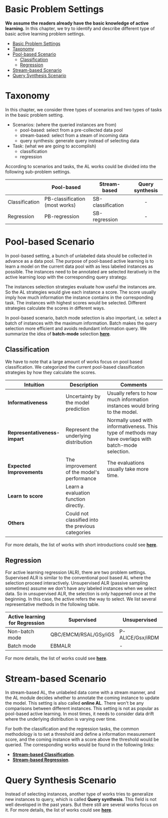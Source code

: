 # Basic Problem Settings
**We assume the readers already have the basic knowledge of active learning.**
In this chapter, we try to identify and describe different type of basic active learning problem settings.

- [Basic Problem Settings](#basic-problem-settings)
- [Taxonomy](#taxonomy)
- [Pool-based Scenario](#pool-based-scenario)
  - [Classification](#classification)
  - [Regression](#regression)
- [Stream-based Scenario](#stream-based-scenario)
- [Query Synthesis Scenario](#query-synthesis-scenario)

# Taxonomy 

In this chapter, we consider three types of scenarios and two types of tasks in the basic problem setting.

- Scenarios: (where the queried instances are from)
  - pool-based: select from a pre-collected data pool
  - stream-based: select from a steam of incoming data
  - query synthesis: generate query instead of selecting data
- Task: (what we are going to accomplish)
  - classification
  - regression

According to scenarios and tasks, the AL works could be divided into the following sub-problem settings.

|                | Pool-based                     | Stream-based      | Query synthesis |
| -------------- | ------------------------------ | ----------------- | :-------------: |
| Classification | PB-classification (most works) | SB-classification |        -        |
| Regression     | PB-regression                  | SB-regression     |        -        |

# Pool-based Scenario

In pool-based setting, a bunch of unlabeled data should be collected in advance as a data pool.
The purpose of pool-based active learning is to learn a model on the current data pool with as less labeled instances as possible.
The instances need to be annotated are selected iteratively in the active learning loop with the corresponding query strategy.

The instances selection strategies evaluate how useful the instances are.
So the AL strategies would give each instance a score.
The score usually imply how much information the instance contains in the corresponding task.
The instances with highest scores would be selected.
Different strategies calculate the scores in different ways.

In pool-based scenario, batch mode selection is also important, i.e. select a batch of instances with the maximum information.
Batch makes the query selection more efficient and avoids redundant information query.
We summarize the idea of **batch-mode** selection [**here**](../contents/batch_mode.md).

## Classification

We have to note that a large amount of works focus on pool based classification.
We categorized the current pool-based classification strategies by how they calculate the scores.

| Intuition                     | Description                                       | Comments                                                                                              |
| ----------------------------- | ------------------------------------------------- | ----------------------------------------------------------------------------------------------------- |
| **Informativeness**           | Uncertainty by the model prediction               | Usually refers to how much information instances would bring to the model.                            |
| **Representativeness-impart** | Represent the underlying distribution             | Normally used with informativeness. This type of methods may have overlaps with batch-mode selection. |
| **Expected Improvements**     | The improvement of the model's performance        | The evaluations usually take more time.                                                               |
| **Learn to score**            | Learn a evaluation function directly.             |                                                                                                       |
| **Others**                    | Could not classified into the previous categories |                                                                                                       |

For more details, the list of works with short introductions could see [**here**](../contents/pb_classification.md).

## Regression

For active learning regression (ALR), there are two problem settings.
Supervised ALR is similar to the conventional pool based AL where the selection proceed interactively.
Unsupervised ALR (passive sampling sometimes) assume we don't have any labeled instances when we select data.
So in unsupervised ALR, the selection is only happened once at the beginning.
In this case, the active refers the way to select.
We list several representative methods in the following table.

| Active learning for Regression | Supervised            | Unsupervised     |
| ------------------------------ | --------------------- | ---------------- |
| Non-batch mode                 | QBC/EMCM/RSAL/GSy/iGS | P-ALICE/Gsx/iRDM |
| Batch mode                     | EBMALR                | -                |

For more details, the list of works could see [**here**](../contents/pb_regression.md).

# Stream-based Scenario

In stream-based AL, the unlabeled data come with a stream manner, and the AL module decides whether to annotate the coming instance to update the model.
This setting is also called **online AL**.
There won't be any comparisons between different instances.
This setting is not as popular as pool-based active learning. 
In most times, it needs to consider data drift where the underlying distribution is varying over time.

For both the classification and the regression tasks, the common methodology is to set a threshold and define a information measurement score, and the coming instance with a score above the threshold would be queried.
The corresponding works would be found in the following links:
- [**Stream-based Classification**](../contents/sb_classification.md).
- [**Stream-based Regression**](../contents/sb_regression.md).

# Query Synthesis Scenario

Instead of selecting instances, another type of works tries to generalize new instances to query, which is called **Query synthesis**.
This field is not well developed in the past years.
But there still are several works focus on it.
For more details, the list of works could see [**here**](../contents/query-synthesis.md).